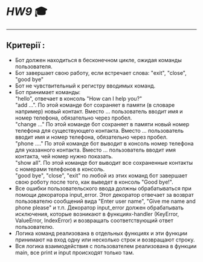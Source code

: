 # ***HW9*** :mortar_board:
___
## **Критерії :**
* Бот должен находиться в бесконечном цикле, ожидая команды пользователя.
* Бот завершает свою работу, если встречает слова: "exit", "close", "good bye"
* Бот не чувствительный к регистру вводимых команд.
* Бот принимает команды:  
"hello", отвечает в консоль "How can I help you?"  
"add ...". По этой команде бот сохраняет в памяти (в словаре например) новый контакт. Вместо ... пользователь вводит имя и номер телефона, обязательно через пробел.  
"change ..." По этой команде бот сохраняет в памяти новый номер телефона для существующего контакта. Вместо ... пользователь вводит имя и номер телефона, обязательно через пробел.  
"phone ...." По этой команде бот выводит в консоль номер телефона для указанного контакта. Вместо ... пользователь вводит имя контакта, чей номер нужно показать.  
"show all". По этой команде бот выводит все сохраненные контакты с номерами телефонов в консоль.  
"good bye", "close", "exit" по любой из этих команд бот завершает свою роботу после того, как выведет в консоль "Good bye!".  
* Все ошибки пользовательского ввода должны обрабатываться при помощи декоратора input_error. Этот декоратор отвечает за возврат пользователю сообщений вида "Enter user name", "Give me name and phone please" и т.п. Декоратор input_error должен обрабатывать исключения, которые возникают в функциях-handler (KeyError, ValueError, IndexError) и возвращать соответствующий ответ пользователю.
* Логика команд реализована в отдельных функциях и эти функции принимают на вход одну или несколько строк и возвращают строку.
* Вся логика взаимодействия с пользователем реализована в функции main, все print и input происходят только там.
